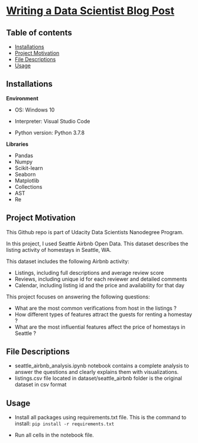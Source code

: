 # [**Writing a Data Scientist Blog Post**](https://medium.com/@neo.nxmk/a-quick-peek-into-the-airbnb-activity-in-seattle-e7cfd21c18)


## **Table of contents**

- [Installations](#installations)
- [Project Motivation](#project-motivations)
- [File Descriptions](#file-descriptions)
- [Usage](#usage)


## **Installations**

**Environment**
- OS: Windows 10

- Interpreter: Visual Studio Code

- Python version: Python 3.7.8

**Libraries**
- Pandas
- Numpy
- Scikit-learn
- Seaborn
- Matplotlib
- Collections
- AST
- Re


## **Project Motivation**
This Github repo is part of Udacity Data Scientists Nanodegree Program.

In this project, I used Seattle Airbnb Open Data. This dataset describes the listing activity of homestays in Seattle, WA.

This dataset includes the following Airbnb activity:

- Listings, including full descriptions and average review score
- Reviews, including unique id for each reviewer and detailed comments
- Calendar, including listing id and the price and availability for that day

This project focuses on answering the following questions:

- What are the most common verifications from host in the listings ?
- How different types of features attract the guests for renting a homestay ?
- What are the most influential features affect the price of homestays in Seattle ?


## **File Descriptions**

- seattle_airbnb_analysis.ipynb notebook contains a complete analysis to answer the questions and clearly explains them with visualizations.
- listings.csv file located in dataset/seattle_airbnb folder is the original dataset in csv format


## **Usage**

- Install all packages using requirements.txt file. This is the command to install: `pip install -r requirements.txt`

- Run all cells in the notebook file.